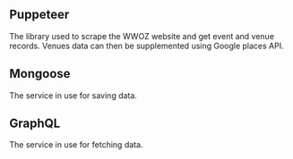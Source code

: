 ## Puppeteer
The library used to scrape the WWOZ website and get event and venue records. Venues data can then be supplemented using Google places API.

## Mongoose
The service in use for saving data.

## GraphQL
The service in use for fetching data.